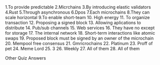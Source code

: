 1.To provide predictable
2.Micrchains
3.By introducing elastic validators
4.Rust
5.Through asynchronous
6.Dpos
7.Each microchains
8.They can scale horizontal
9.To enable short-team
10. High energy
11. To organize transaction
12. Proposing a signed block
13. Allowing aplications to distribute
14. Pub/sub channels
15. Web services
16. They have no except for storage
17. The internal network
18. Short-term interactions like atomic swaps
19. Proposed block must be signed by an owner of the microchain
20. Mempool free consensus
21. Gmricrochains
22. Platinum
23. Proff of pet
24. Meme Lord
25. 3
26. Weekly
27. All of them
28. All of them



Other Quiz Answers
